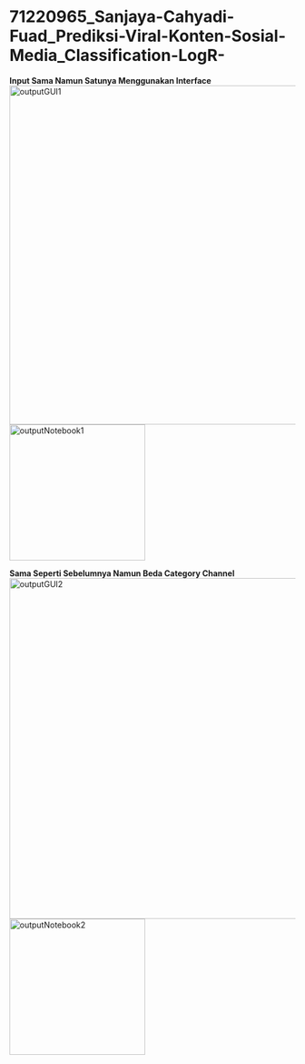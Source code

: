 # 71220965_Sanjaya-Cahyadi-Fuad_Prediksi-Viral-Konten-Sosial-Media_Classification-LogR-


**Input Sama Namun Satunya Menggunakan Interface**
<img width="596" alt="outputGUI1" src="https://github.com/SanjayaCF/71220965_Sanjaya-Cahyadi-Fuad_Prediksi-Viral-Konten-Sosial-Media_Classification-LogR-/assets/117884188/5fffc28d-ab8e-4d4b-9cbd-a53e36fdecee">
<img width="239" alt="outputNotebook1" src="https://github.com/SanjayaCF/71220965_Sanjaya-Cahyadi-Fuad_Prediksi-Viral-Konten-Sosial-Media_Classification-LogR-/assets/117884188/55391f62-071e-487e-af8b-611abe1d2000">

**Sama Seperti Sebelumnya Namun Beda Category Channel**
<img width="599" alt="outputGUI2" src="https://github.com/SanjayaCF/71220965_Sanjaya-Cahyadi-Fuad_Prediksi-Viral-Konten-Sosial-Media_Classification-LogR-/assets/117884188/9544bbaf-7187-44a5-a3b4-5362ad88918c">
<img width="239" alt="outputNotebook2" src="https://github.com/SanjayaCF/71220965_Sanjaya-Cahyadi-Fuad_Prediksi-Viral-Konten-Sosial-Media_Classification-LogR-/assets/117884188/a627cff9-01d7-4625-bb3b-c792e7821d30">
